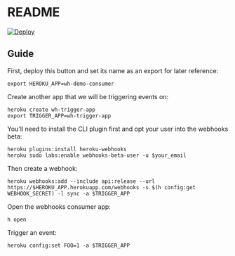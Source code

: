 # README

[![Deploy](https://www.herokucdn.com/deploy/button.svg)](https://heroku.com/deploy?template=https://github.com/heroku/webhooks-consumer-demo)

## Guide

First, deploy this button and set its name as an export for later reference:

```
export HEROKU_APP=wh-demo-consumer
```

Create another app that we will be triggering events on:
```
heroku create wh-trigger-app
export TRIGGER_APP=wh-trigger-app
```

You'll need to install the CLI plugin first and opt your user into the webhooks beta:

```
heroku plugins:install heroku-webhooks
heroku sudo labs:enable webhooks-beta-user -u $your_email
```

Then create a webhook:

```
heroku webhooks:add --include api:release --url https://$HEROKU_APP.herokuapp.com/webhooks -s $(h config:get WEBHOOK_SECRET) -l sync -a $TRIGGER_APP
```

Open the webhooks consumer app:

```
h open
```

Trigger an event:

```
heroku config:set FOO=1 -a $TRIGGER_APP
```
